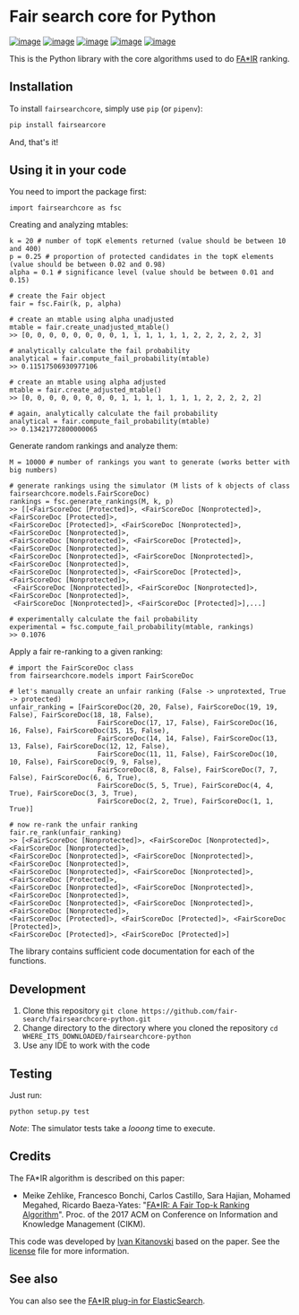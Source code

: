 # Fair search core for Python

[![image](https://img.shields.io/pypi/status/fairsearchcore.svg)](https://pypi.org/project/fairsearchcore/)
[![image](https://img.shields.io/pypi/v/fairsearchcore.svg)](https://pypi.org/project/fairsearchcore/)
[![image](https://img.shields.io/pypi/pyversions/fairsearchcore.svg)](https://pypi.org/project/fairsearchcore/)
[![image](https://img.shields.io/pypi/l/fairsearchcore.svg)](https://pypi.org/project/fairsearchcore/)
[![image](https://img.shields.io/pypi/implementation/fairsearchcore.svg)](https://pypi.org/project/fairsearchcore/)

This is the Python library with the core algorithms used to do [FA*IR](https://arxiv.org/abs/1706.06368) ranking.  

## Installation
To install `fairsearchcore`, simply use `pip` (or `pipenv`):
```bash
pip install fairsearcore
```
And, that's it!

## Using it in your code
You need to import the package first: 
```{.sourceCode .python}
import fairsearchcore as fsc
```
Creating and analyzing mtables:
```{.sourceCode .python}
k = 20 # number of topK elements returned (value should be between 10 and 400)
p = 0.25 # proportion of protected candidates in the topK elements (value should be between 0.02 and 0.98) 
alpha = 0.1 # significance level (value should be between 0.01 and 0.15)

# create the Fair object 
fair = fsc.Fair(k, p, alpha)

# create an mtable using alpha unadjusted
mtable = fair.create_unadjusted_mtable()
>> [0, 0, 0, 0, 0, 0, 0, 0, 1, 1, 1, 1, 1, 1, 2, 2, 2, 2, 2, 3]

# analytically calculate the fail probability
analytical = fair.compute_fail_probability(mtable)
>> 0.11517506930977106 

# create an mtable using alpha adjusted
mtable = fair.create_adjusted_mtable()
>> [0, 0, 0, 0, 0, 0, 0, 0, 1, 1, 1, 1, 1, 1, 1, 2, 2, 2, 2, 2]

# again, analytically calculate the fail probability
analytical = fair.compute_fail_probability(mtable)
>> 0.13421772800000065

```
Generate random rankings and analyze them:
```{.sourceCode .python}
M = 10000 # number of rankings you want to generate (works better with big numbers)

# generate rankings using the simulator (M lists of k objects of class fairsearchcore.models.FairScoreDoc) 
rankings = fsc.generate_rankings(M, k, p)
>> [[<FairScoreDoc [Protected]>, <FairScoreDoc [Nonprotected]>, <FairScoreDoc [Protected]>, 
<FairScoreDoc [Protected]>, <FairScoreDoc [Nonprotected]>, <FairScoreDoc [Nonprotected]>, 
<FairScoreDoc [Nonprotected]>, <FairScoreDoc [Protected]>, <FairScoreDoc [Nonprotected]>, 
<FairScoreDoc [Nonprotected]>, <FairScoreDoc [Nonprotected]>, <FairScoreDoc [Nonprotected]>, 
<FairScoreDoc [Nonprotected]>, <FairScoreDoc [Protected]>, <FairScoreDoc [Nonprotected]>, 
 <FairScoreDoc [Nonprotected]>, <FairScoreDoc [Nonprotected]>, <FairScoreDoc [Nonprotected]>, 
 <FairScoreDoc [Nonprotected]>, <FairScoreDoc [Protected]>],...]

# experimentally calculate the fail probability
experimental = fsc.compute_fail_probability(mtable, rankings)
>> 0.1076
```
Apply a fair re-ranking to a given ranking:
```
# import the FairScoreDoc class
from fairsearchcore.models import FairScoreDoc

# let's manually create an unfair ranking (False -> unprotexted, True -> protected)
unfair_ranking = [FairScoreDoc(20, 20, False), FairScoreDoc(19, 19, False), FairScoreDoc(18, 18, False),
                      FairScoreDoc(17, 17, False), FairScoreDoc(16, 16, False), FairScoreDoc(15, 15, False),
                      FairScoreDoc(14, 14, False), FairScoreDoc(13, 13, False), FairScoreDoc(12, 12, False),
                      FairScoreDoc(11, 11, False), FairScoreDoc(10, 10, False), FairScoreDoc(9, 9, False),
                      FairScoreDoc(8, 8, False), FairScoreDoc(7, 7, False), FairScoreDoc(6, 6, True),
                      FairScoreDoc(5, 5, True), FairScoreDoc(4, 4, True), FairScoreDoc(3, 3, True),
                      FairScoreDoc(2, 2, True), FairScoreDoc(1, 1, True)]

# now re-rank the unfair ranking                    
fair.re_rank(unfair_ranking)
>> [<FairScoreDoc [Nonprotected]>, <FairScoreDoc [Nonprotected]>, <FairScoreDoc [Nonprotected]>, 
<FairScoreDoc [Nonprotected]>, <FairScoreDoc [Nonprotected]>, <FairScoreDoc [Nonprotected]>, 
<FairScoreDoc [Nonprotected]>, <FairScoreDoc [Nonprotected]>, <FairScoreDoc [Protected]>, 
<FairScoreDoc [Nonprotected]>, <FairScoreDoc [Nonprotected]>, <FairScoreDoc [Nonprotected]>, 
<FairScoreDoc [Nonprotected]>, <FairScoreDoc [Nonprotected]>, <FairScoreDoc [Nonprotected]>,
<FairScoreDoc [Protected]>, <FairScoreDoc [Protected]>, <FairScoreDoc [Protected]>, 
<FairScoreDoc [Protected]>, <FairScoreDoc [Protected]>]
```

The library contains sufficient code documentation for each of the functions.
 
## Development

1. Clone this repository `git clone https://github.com/fair-search/fairsearchcore-python.git`
2. Change directory to the directory where you cloned the repository `cd WHERE_ITS_DOWNLOADED/fairsearchcore-python`
3. Use any IDE to work with the code

## Testing

Just run:
```
python setup.py test 
```
*Note*: The simulator tests take a *looong* time to execute. 

## Credits

The FA*IR algorithm is described on this paper:

* Meike Zehlike, Francesco Bonchi, Carlos Castillo, Sara Hajian, Mohamed Megahed, Ricardo Baeza-Yates: "[FA*IR: A Fair Top-k Ranking Algorithm](https://doi.org/10.1145/3132847.3132938)". Proc. of the 2017 ACM on Conference on Information and Knowledge Management (CIKM).

This code was developed by [Ivan Kitanovski](http://ivankitanovski.com/) based on the paper. See the [license](https://github.com/fair-search/fairsearch-core/blob/master/python/LICENSE) file for more information.

## See also

You can also see the [FA*IR plug-in for ElasticSearch](https://github.com/fair-search/fairsearch-elasticsearch-plugin).

